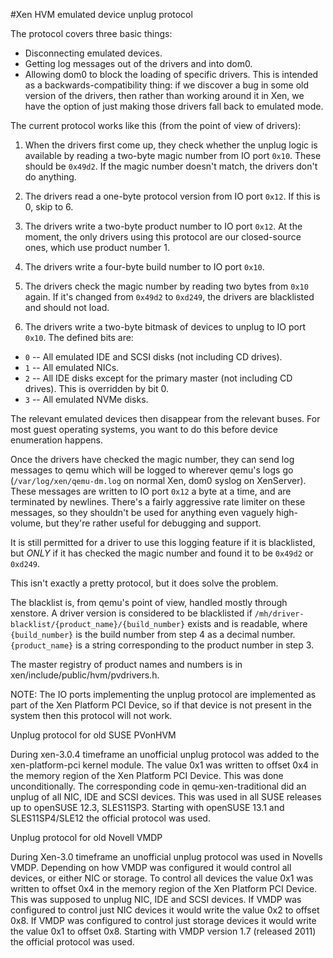 #Xen HVM emulated device unplug protocol

The protocol covers three basic things:

 * Disconnecting emulated devices.
 * Getting log messages out of the drivers and into dom0.
 * Allowing dom0 to block the loading of specific drivers.  This is
   intended as a backwards-compatibility thing: if we discover a bug
   in some old version of the drivers, then rather than working around
   it in Xen, we have the option of just making those drivers fall
   back to emulated mode.

The current protocol works like this (from the point of view of
drivers):

1. When the drivers first come up, they check whether the unplug logic
   is available by reading a two-byte magic number from IO port `0x10`.
   These should be `0x49d2`.  If the magic number doesn't match, the
   drivers don't do anything.

2. The drivers read a one-byte protocol version from IO port `0x12`.  If
   this is 0, skip to 6.

3. The drivers write a two-byte product number to IO port `0x12`.  At
   the moment, the only drivers using this protocol are our
   closed-source ones, which use product number 1.

4. The drivers write a four-byte build number to IO port `0x10`.

5. The drivers check the magic number by reading two bytes from `0x10`
   again.  If it's changed from `0x49d2` to `0xd249`, the drivers are
   blacklisted and should not load.

6. The drivers write a two-byte bitmask of devices to unplug to IO
   port `0x10`.  The defined bits are:

  * `0` -- All emulated IDE and SCSI disks (not including CD drives).
  * `1` -- All emulated NICs.
  * `2` -- All IDE disks except for the primary master (not including CD
	   drives). This is overridden by bit 0.
  * `3` -- All emulated NVMe disks.

   The relevant emulated devices then disappear from the relevant
   buses.  For most guest operating systems, you want to do this
   before device enumeration happens.

Once the drivers have checked the magic number, they can send log
messages to qemu which will be logged to wherever qemu's logs go
(`/var/log/xen/qemu-dm.log` on normal Xen, dom0 syslog on XenServer).
These messages are written to IO port `0x12` a byte at a time, and are
terminated by newlines.  There's a fairly aggressive rate limiter on
these messages, so they shouldn't be used for anything even vaguely
high-volume, but they're rather useful for debugging and support.

It is still permitted for a driver to use this logging feature if it
is blacklisted, but *ONLY* if it has checked the magic number and found
it to be `0x49d2` or `0xd249`.

This isn't exactly a pretty protocol, but it does solve the problem.

The blacklist is, from qemu's point of view, handled mostly through
xenstore.  A driver version is considered to be blacklisted if
`/mh/driver-blacklist/{product_name}/{build_number}` exists and is
readable, where `{build_number}` is the build number from step 4 as a
decimal number.  `{product_name}` is a string corresponding to the
product number in step 3.

The master registry of product names and numbers is in
xen/include/public/hvm/pvdrivers.h.

NOTE: The IO ports implementing the unplug protocol are implemented
as part of the Xen Platform PCI Device, so if that device is not
present in the system then this protocol will not work.


Unplug protocol for old SUSE PVonHVM

During xen-3.0.4 timeframe an unofficial unplug protocol was added to
the xen-platform-pci kernel module. The value 0x1 was written to offset
0x4 in the memory region of the Xen Platform PCI Device. This was done
unconditionally. The corresponding code in qemu-xen-traditional did an
unplug of all NIC, IDE and SCSI devices. This was used in all SUSE
releases up to openSUSE 12.3, SLES11SP3. Starting with openSUSE 13.1 and
SLES11SP4/SLE12 the official protocol was used.

Unplug protocol for old Novell VMDP

During Xen-3.0 timeframe an unofficial unplug protocol was used in
Novells VMDP. Depending on how VMDP was configured it would control all
devices, or either NIC or storage. To control all devices the value 0x1
was written to offset 0x4 in the memory region of the Xen Platform PCI
Device. This was supposed to unplug NIC, IDE and SCSI devices. If VMDP
was configured to control just NIC devices it would write the value 0x2
to offset 0x8. If VMDP was configured to control just storage devices it
would write the value 0x1 to offset 0x8. Starting with VMDP version 1.7
(released 2011) the official protocol was used.


